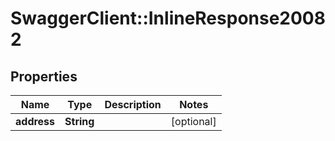 # SwaggerClient::InlineResponse20082

## Properties
Name | Type | Description | Notes
------------ | ------------- | ------------- | -------------
**address** | **String** |  | [optional] 


